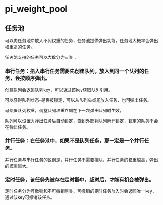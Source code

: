 # pi_weight_pool

## 任务池

可以向任务池中放入不同权重的任务，任务池提供弹出功能，任务池大概率会弹出权重高的任务。

任务池支持的任务可以大致分为三类：

### 串行任务：插入串行任务需要先创建队列，放入到同一个队列的任务，会按顺序弹出。

创建队列会返回队列key，可以通过该key获取队列引用。

可以获得队列状态-是否被锁定，可以从队列头或尾放入任务，也可弹出任务。

可设置队列权重。调整队列权重立刻在下一次弹出队列时生效。

队列可以设置为弹出任务后自动锁定，直到外部将队列解开锁定，锁定的队列不会在弹出任务。

### 并行任务：在任务池中，如果不是队列任务，那一定是一个并行任务。

并行任务与串行任务的区别是，并行任务不需要排队，并行任务的权重越高，弹出的概率越大。

### 定时任务，该任务先被存在定时器中，超时后，才能有机会被弹出。

定时任务分为可撤销和不可撤销两类，可撤销的定时任务放入时会返回唯一key，通过该key可撤销该任务。

